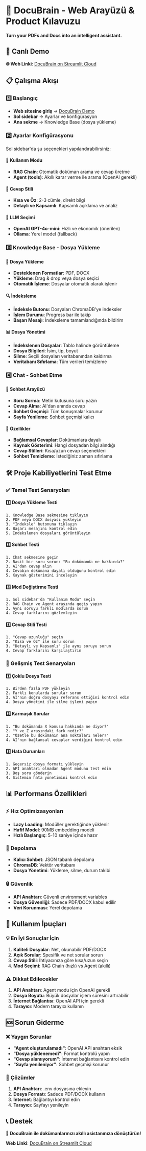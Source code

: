 # 🧠 DocuBrain - Web Arayüzü & Product Kılavuzu

**Turn your PDFs and Docs into an intelligent assistant.**

## 🚀 Canlı Demo

**🌐 Web Linki**: [DocuBrain on Streamlit Cloud](https://docubrain.streamlit.app/)

## 📋 Çalışma Akışı

### 1️⃣ **Başlangıç**
- **Web sitesine giriş** → [DocuBrain Demo](https://docubrain.streamlit.app/)
- **Sol sidebar** → Ayarlar ve konfigürasyon
- **Ana sekme** → Knowledge Base (dosya yükleme)

### 2️⃣ **Ayarlar Konfigürasyonu**
Sol sidebar'da şu seçenekleri yapılandırabilirsiniz:

#### 🎯 **Kullanım Modu**
- **RAG Chain**: Otomatik doküman arama ve cevap üretme
- **Agent (tools)**: Akıllı karar verme ile arama (OpenAI gerekli)

#### 📝 **Cevap Stili**
- **Kısa ve Öz**: 2-3 cümle, direkt bilgi
- **Detaylı ve Kapsamlı**: Kapsamlı açıklama ve analiz

#### 🤖 **LLM Seçimi**
- **OpenAI GPT-4o-mini**: Hızlı ve ekonomik (önerilen)
- **Ollama**: Yerel model (fallback)

### 3️⃣ **Knowledge Base - Dosya Yükleme**

#### 📁 **Dosya Yükleme**
- **Desteklenen Formatlar**: PDF, DOCX
- **Yükleme**: Drag & drop veya dosya seçici
- **Otomatik İşleme**: Dosyalar otomatik olarak işlenir

#### 🔍 **İndeksleme**
- **İndeksle Butonu**: Dosyaları ChromaDB'ye indeksler
- **İşlem Durumu**: Progress bar ile takip
- **Başarı Mesajı**: İndeksleme tamamlandığında bildirim

#### 📊 **Dosya Yönetimi**
- **İndekslenen Dosyalar**: Tablo halinde görüntüleme
- **Dosya Bilgileri**: İsim, tip, boyut
- **Silme**: Seçili dosyaları veritabanından kaldırma
- **Veritabanı Sıfırlama**: Tüm verileri temizleme

### 4️⃣ **Chat - Sohbet Etme**

#### 💬 **Sohbet Arayüzü**
- **Soru Sorma**: Metin kutusuna soru yazın
- **Cevap Alma**: AI'dan anında cevap
- **Sohbet Geçmişi**: Tüm konuşmalar korunur
- **Sayfa Yenileme**: Sohbet geçmişi kalıcı

#### 🎯 **Özellikler**
- **Bağlamsal Cevaplar**: Dokümanlara dayalı
- **Kaynak Gösterimi**: Hangi dosyadan bilgi alındığı
- **Cevap Stilleri**: Kısa/uzun cevap seçenekleri
- **Sohbet Temizleme**: İstediğiniz zaman sıfırlama

## 🛠️ **Proje Kabiliyetlerini Test Etme**

### ✅ **Temel Test Senaryoları**

#### 1️⃣ **Dosya Yükleme Testi**
```
1. Knowledge Base sekmesine tıklayın
2. PDF veya DOCX dosyası yükleyin
3. "İndeksle" butonuna tıklayın
4. Başarı mesajını kontrol edin
5. İndekslenen dosyaları görüntüleyin
```

#### 2️⃣ **Sohbet Testi**
```
1. Chat sekmesine geçin
2. Basit bir soru sorun: "Bu dokümanda ne hakkında?"
3. AI'dan cevap alın
4. Cevabın dokümana dayalı olduğunu kontrol edin
5. Kaynak gösterimini inceleyin
```

#### 3️⃣ **Mod Değiştirme Testi**
```
1. Sol sidebar'da "Kullanım Modu" seçin
2. RAG Chain ve Agent arasında geçiş yapın
3. Aynı soruyu farklı modlarda sorun
4. Cevap farklarını gözlemleyin
```

#### 4️⃣ **Cevap Stili Testi**
```
1. "Cevap uzunluğu" seçin
2. "Kısa ve Öz" ile soru sorun
3. "Detaylı ve Kapsamlı" ile aynı soruyu sorun
4. Cevap farklarını karşılaştırın
```

### 🔧 **Gelişmiş Test Senaryoları**

#### 1️⃣ **Çoklu Dosya Testi**
```
1. Birden fazla PDF yükleyin
2. Farklı konularda sorular sorun
3. AI'nın doğru dosyayı referans ettiğini kontrol edin
4. Dosya yönetimi ile silme işlemi yapın
```

#### 2️⃣ **Karmaşık Sorular**
```
1. "Bu dokümanda X konusu hakkında ne diyor?"
2. "Y ve Z arasındaki fark nedir?"
3. "Özetle bu dokümanın ana noktaları neler?"
4. AI'nın bağlamsal cevaplar verdiğini kontrol edin
```

#### 3️⃣ **Hata Durumları**
```
1. Geçersiz dosya formatı yükleyin
2. API anahtarı olmadan Agent modunu test edin
3. Boş soru gönderin
4. Sistemin hata yönetimini kontrol edin
```

## 📊 **Performans Özellikleri**

### ⚡ **Hız Optimizasyonları**
- **Lazy Loading**: Modüller gerektiğinde yüklenir
- **Hafif Model**: 90MB embedding modeli
- **Hızlı Başlangıç**: 5-10 saniye içinde hazır

### 💾 **Depolama**
- **Kalıcı Sohbet**: JSON tabanlı depolama
- **ChromaDB**: Vektör veritabanı
- **Dosya Yönetimi**: Yükleme, silme, durum takibi

### 🔒 **Güvenlik**
- **API Anahtarı**: Güvenli environment variables
- **Dosya Güvenliği**: Sadece PDF/DOCX kabul edilir
- **Veri Korunması**: Yerel depolama

## 🎯 **Kullanım İpuçları**

### 💡 **En İyi Sonuçlar İçin**
1. **Kaliteli Dosyalar**: Net, okunabilir PDF/DOCX
2. **Açık Sorular**: Spesifik ve net sorular sorun
3. **Cevap Stili**: İhtiyacınıza göre kısa/uzun seçin
4. **Mod Seçimi**: RAG Chain (hızlı) vs Agent (akıllı)

### ⚠️ **Dikkat Edilecekler**
1. **API Anahtarı**: Agent modu için OpenAI gerekli
2. **Dosya Boyutu**: Büyük dosyalar işlem süresini artırabilir
3. **İnternet Bağlantısı**: OpenAI API için gerekli
4. **Tarayıcı**: Modern tarayıcı kullanın

## 🆘 **Sorun Giderme**

### ❌ **Yaygın Sorunlar**
- **"Agent oluşturulamadı"**: OpenAI API anahtarı eksik
- **"Dosya yüklenemedi"**: Format kontrolü yapın
- **"Cevap alamıyorum"**: İnternet bağlantısını kontrol edin
- **"Sayfa yenileniyor"**: Sohbet geçmişi korunur

### 🔧 **Çözümler**
1. **API Anahtarı**: .env dosyasına ekleyin
2. **Dosya Formatı**: Sadece PDF/DOCX kullanın
3. **İnternet**: Bağlantıyı kontrol edin
4. **Tarayıcı**: Sayfayı yenileyin

## 📞 **Destek**

**🚀 DocuBrain ile dokümanlarınızı akıllı asistanınıza dönüştürün!**

**Web Linki**: [DocuBrain on Streamlit Cloud](https://docubrain.streamlit.app/)
